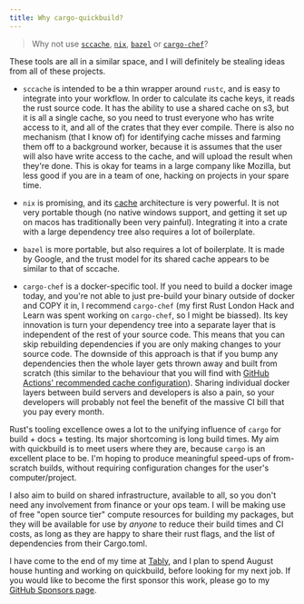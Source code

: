 ```yaml
---
title: Why cargo-quickbuild?
---
```


> Why not use [`sccache`](https://github.com/mozilla/sccache), [`nix`](https://nixos.org), [`bazel`](https://bazel.build) or [`cargo-chef`](https://github.com/lukemathwalker/cargo-chef)?

These tools are all in a similar space, and I will definitely be stealing ideas from all of these projects.

* `sccache` is intended to be a thin wrapper around `rustc`, and is easy to integrate into your workflow. In order to calculate its cache keys, it reads the rust source code. It has the ability to use a shared cache on s3, but it is all a single cache, so you need to trust everyone who has write access to it, and all of the crates that they ever compile. There is also no mechanism (that I know of) for identifying cache misses and farming them off to a background worker, because it is assumes that the user will also have write access to the cache, and will upload the result when they're done. This is okay for teams in a large company like Mozilla, but less good if you are in a team of one, hacking on projects in your spare time.

* `nix` is promising, and its [cache](https://nixos.wiki/wiki/Binary_Cache) architecture is very powerful. It is not very portable though (no native windows support, and getting it set up on macos has traditionally been very painful). Integrating it into a crate with a large dependency tree also requires a lot of boilerplate.

* `bazel` is more portable, but also requires a lot of boilerplate. It is made by Google, and the trust model for its shared cache appears to be similar to that of sccache.

* `cargo-chef` is a docker-specific tool. If you need to build a docker image today, and you're not able to just pre-build your binary outside of docker and COPY it in, I recommend `cargo-chef` (my first Rust London Hack and Learn was spent working on `cargo-chef`, so I might be biassed). Its key innovation is turn your dependency tree into a separate layer that is independent of the rest of your source code. This means that you can skip rebuilding dependencies if you are only making changes to your source code. The downside of this approach is that if you bump any dependencies then the whole layer gets thrown away and built from scratch (this similar to the behaviour that you will find with [GitHub Actions' recommended cache configuration](https://github.com/actions/cache/blob/main/examples.md#user-content-rust---cargo)). Sharing individual docker layers between build servers and developers is also a pain, so your developers will probably not feel the benefit of the massive CI bill that you pay every month.

Rust's tooling excellence owes a lot to the unifying influence of `cargo` for build + docs + testing. Its major shortcoming is long build times. My aim with quickbuild is to meet users where they are, because `cargo` is an excellent place to be. I'm hoping to produce meaningful speed-ups of from-scratch builds, without requiring configuration changes for the user's computer/project.

I also aim to build on shared infrastructure, available to all, so you don't need any involvement from finance or your ops team. I will be making use of free "open source tier" compute resources for building my packages, but they will be available for use by *anyone* to reduce their build times and CI costs, as long as they are happy to share their rust flags, and the list of dependencies from their Cargo.toml.

I have come to the end of my time at [Tably](https://tably.com), and I plan to spend August house hunting and working on quickbuild, before looking for my next job. If you would like to become the first sponsor this work, please go to my [GitHub Sponsors page](https://github.com/sponsors/alsuren).